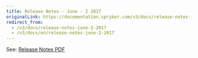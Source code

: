 ```yaml
---
title: Release Notes - June - 2 2017
originalLink: https://documentation.spryker.com/v3/docs/release-notes-june-2-2017
redirect_from:
  - /v3/docs/release-notes-june-2-2017
  - /v3/docs/en/release-notes-june-2-2017
---
```


See: [Release Notes PDF](https://cdn.document360.io/9fafa0d5-d76f-40c5-8b02-ab9515d3e879/Images/Documentation/Release_Notes_June_2_2017.pdf)



